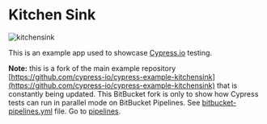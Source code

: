 # Kitchen Sink 

![kitchensink](https://cloud.githubusercontent.com/assets/1268976/14084252/e309e370-f4e7-11e5-9562-24f516563ac9.gif)

This is an example app used to showcase [Cypress.io](https://www.cypress.io/) testing. 

**Note:** this is a fork of the main example repository [https://github.com/cypress-io/cypress-example-kitchensink](https://github.com/cypress-io/cypress-example-kitchensink) that is constantly being updated.
This BitBucket fork is only to show how Cypress tests can run in parallel mode on BitBucket Pipelines. See [bitbucket-pipelines.yml](bitbucket-pipelines.yml) file.
Go to [pipelines](https://bitbucket.org/cypress-io/cypress-example-kitchensink/addon/pipelines/home).